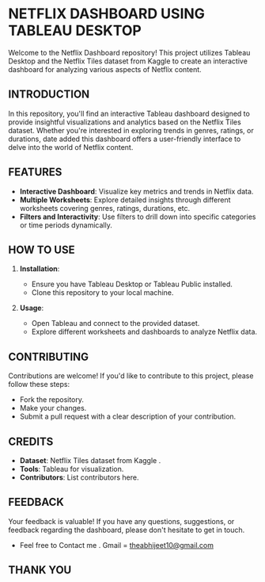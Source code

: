 # NETFLIX DASHBOARD USING TABLEAU DESKTOP

Welcome to the Netflix Dashboard repository! This project utilizes Tableau Desktop and the Netflix Tiles dataset from Kaggle to create an interactive dashboard for analyzing various aspects of Netflix content.

## INTRODUCTION
In this repository, you'll find an interactive Tableau dashboard designed to provide insightful visualizations and analytics based on the Netflix Tiles dataset. Whether you're interested in exploring trends in genres, ratings, or durations, date added this dashboard offers a user-friendly interface to delve into the world of Netflix content.

## FEATURES
- **Interactive Dashboard**: Visualize key metrics and trends in Netflix data.
- **Multiple Worksheets**: Explore detailed insights through different worksheets covering genres, ratings, durations, etc.
- **Filters and Interactivity**: Use filters to drill down into specific categories or time periods dynamically.

## HOW TO USE
1. **Installation**:
   - Ensure you have Tableau Desktop or Tableau Public installed.
   - Clone this repository to your local machine.

2. **Usage**:
   - Open Tableau and connect to the provided dataset.
   - Explore different worksheets and dashboards to analyze Netflix data.

## CONTRIBUTING
Contributions are welcome! If you'd like to contribute to this project, please follow these steps:
- Fork the repository.
- Make your changes.
- Submit a pull request with a clear description of your contribution.

## CREDITS
- **Dataset**: Netflix Tiles dataset from Kaggle .
- **Tools**: Tableau for visualization.
- **Contributors**: List contributors here.

## FEEDBACK
Your feedback is valuable! If you have any questions, suggestions, or feedback regarding the dashboard, please don't hesitate to get in touch.

- Feel free to Contact me . Gmail = theabhijeet10@gmail.com

## THANK YOU
